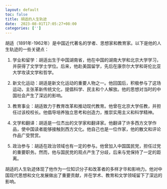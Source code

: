 ```yaml
---
layout: default
toc: false
title: 胡适的人生轨迹
date:  2023-08-01T17:05:27+08:00
categories: ['']
---
```




胡适（1891年-1962年）是中国近代著名的学者、思想家和教育家。以下是他的人生轨迹的一些关键点：

1. 学业和留学：胡适出生于中国湖南省，他在中国的湖南大学和北京大学学习，并获得了文学学士学位。后来，他赴美国留学，先后在康奈尔大学和哥伦比亚大学攻读文学和哲学。

2. 新文化运动：胡适是新文化运动的重要人物之一。他回国后，积极参与了这场运动，主张革新传统文化，提倡科学、民主和个人解放。他的思想对当时的中国社会产生了深远的影响。

3. 教育事业：胡适致力于教育改革和推动现代教育。他曾在北京大学任教，并担任过该校校长。他倡导培养独立思考和创造力，推崇实用主义和科学精神。

4. 文学和翻译：胡适是一位杰出的文学家和翻译家。他翻译了许多西方文学作品，使中国读者能够接触到西方文化。他自己也是一位作家，他的散文和评论作品广受赞赏。

5. 政治参与：胡适在政治领域也有一定的参与。他曾加入中国国民党，担任过党的重要职务。然而，他与国民党的观点产生了分歧，后来与党保持了一定的距离。

胡适的人生轨迹体现了他作为一位知识分子和改革者的多样才华和影响力。他对中国现代思想和文化发展做出了重要贡献，并在学术、教育和文学领域留下了深远的影响。